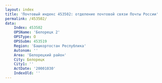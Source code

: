 ```yaml
---
layout: index
title: 'Почтовый индекс 453502: отделение почтовой связи Почты России'
permalink: /453502/
data:
    Index: 453502
    OPSName: 'Белорецк 2'
    OPSType: О
    OPSSubm: 453519
    Region: 'Башкортостан Республика'
    Autonom: ''
    Area: 'Белорецкий район'
    City: Белорецк
    City1: ''
    ActDate: '20001030'
    IndexOld: ''
---
```

